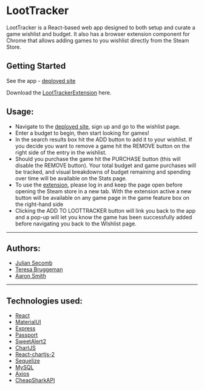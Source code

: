 # LootTracker

LootTracker is a React-based web app designed to both setup and curate a game wishlist and budget. 
It also has a browser extension component for Chrome that allows adding games to you wishlist
directly from the Steam Store. 

## Getting Started

See the app -  [deployed site](https://loot-trackerz.herokuapp.com/)

Download the [LootTrackerExtension](https://github.com/SaskuatchofAZ/LootTrackerExtension) here.

## Usage:

* Navigate to the [deployed site](https://loot-trackerz.herokuapp.com/), sign up and go to the wishlist page. 
* Enter a budget to begin, then start looking for games! 
* In the search results box hit the ADD button to add it to your wishlist. If you decide you want to remove a game hit the REMOVE button on the right side of the entry in the wishlist. 
* Should you purchase the game hit the PURCHASE button (this will disable the REMOVE button). Your total budget and game purchases will be tracked, and visual breakdowns of budget remaining and spending over time will be available on the Stats page. 
* To use the [extension](https://github.com/SaskuatchofAZ/LootTrackerExtension), please log in and keep the page open before opening the Steam store in a new tab. With the extension active a new button will be available on any game page in the game feature box on the right-hand side
* Clicking the ADD TO LOOTTRACKER button will link you back to the app and a pop-up will let you know the game has been successfully added before navigating you back to the WIshlist page.

---

## Authors:

* [Julian Secomb](https://github.com/jsecomb)
* [Teresa Bruggeman](https://github.com/bruggineer)
* [Aaron Smith](https://github.com/SaskuatchofAZ)

---

## Technologies used:

* [React](https://reactjs.org/)
* [MaterialUI](https://material-ui.com/)
* [Express](https://expressjs.com/)
* [Passport](http://www.passportjs.org/)
* [SweetAlert2](https://sweetalert2.github.io/)
* [ChartJS](https://www.chartjs.org/)
* [React-chartjs-2](http://jerairrest.github.io/react-chartjs-2/)
* [Sequelize](https://sequelize.org/)
* [MySQL](https://www.mysql.com/)
* [Axios](https://www.npmjs.com/package/axios)
* [CheapSharkAPI](https://rapidapi.com/CheapShark/api/cheapshark-game-deals)

